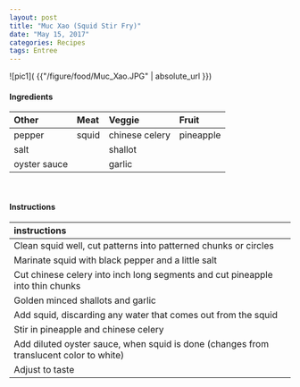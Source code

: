 ```yaml
---
layout: post
title: "Muc Xao (Squid Stir Fry)"
date: "May 15, 2017"
categories: Recipes
tags: Entree
---
```




![pic1]( {{"/figure/food/Muc_Xao.JPG" | absolute_url }})




#### Ingredients

<table class = "presenttab">
 <thead>
  <tr>
   <th style="text-align:left;"> Other </th>
   <th style="text-align:left;"> Meat </th>
   <th style="text-align:left;"> Veggie </th>
   <th style="text-align:left;"> Fruit </th>
  </tr>
 </thead>
<tbody>
  <tr>
   <td style="text-align:left;"> pepper </td>
   <td style="text-align:left;"> squid </td>
   <td style="text-align:left;"> chinese celery </td>
   <td style="text-align:left;"> pineapple </td>
  </tr>
  <tr>
   <td style="text-align:left;"> salt </td>
   <td style="text-align:left;">  </td>
   <td style="text-align:left;"> shallot </td>
   <td style="text-align:left;">  </td>
  </tr>
  <tr>
   <td style="text-align:left;"> oyster sauce </td>
   <td style="text-align:left;">  </td>
   <td style="text-align:left;"> garlic </td>
   <td style="text-align:left;">  </td>
  </tr>
</tbody>
</table>

<br>

#### Instructions

<table class = "presenttabnoh">
 <thead>
  <tr>
   <th style="text-align:left;"> instructions </th>
  </tr>
 </thead>
<tbody>
  <tr>
   <td style="text-align:left;"> Clean squid well, cut patterns into patterned chunks or circles </td>
  </tr>
  <tr>
   <td style="text-align:left;"> Marinate squid with black pepper and a little salt </td>
  </tr>
  <tr>
   <td style="text-align:left;"> Cut chinese celery into inch long segments and cut pineapple into thin chunks </td>
  </tr>
  <tr>
   <td style="text-align:left;"> Golden minced shallots and garlic </td>
  </tr>
  <tr>
   <td style="text-align:left;"> Add squid, discarding any water that comes out from the squid </td>
  </tr>
  <tr>
   <td style="text-align:left;"> Stir in pineapple and chinese celery </td>
  </tr>
  <tr>
   <td style="text-align:left;"> Add diluted oyster sauce, when squid is done (changes from translucent color to white) </td>
  </tr>
  <tr>
   <td style="text-align:left;"> Adjust to taste </td>
  </tr>
</tbody>
</table>

